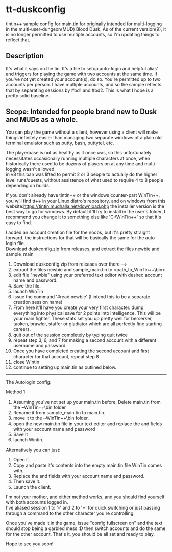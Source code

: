 # tt-duskconfig
tintin++ sample config for main.tin for originally intended for multi-logging in the multi-user-dungeon(MUD) Blood Dusk. 
As of the current version(9), it is no longer permitted to use multiple accounts, so I'm updating things to reflect that.

Description
------------
It's what it says on the tin.  It's a file to setup auto-login and helpful alias' and triggers for playing the game with two accounts at the same time.  If you've not yet created your account(s), do so. You're permitted up to two accounts per person. 
I have multiple accounts, and so the sample reflects that by separating sessions by #bd1 and #bd2.  This is what I hope is a pretty solid baseline.

Scope: Intended for people brand new to Dusk and MUDs as a whole. 
------------
You can play the game without a client, however using a client will make things infinitely easier than managing two separate windows of a plain old terminal emulator such as putty, bash, puttytel, etc.   

The playerbase is not as healthy as it once was, so this unfortunately necessitates occasionally running multiple characters at once, when historically there used to be dozens of players on at any time and multi-logging wasn't allowed.  
in v8 this ban was lifted to permit 2 or 3 people to actually do the higher level runs/quests, without assistence of what used to require 4 to 8 people depending on builds.

If you don't already have tintin++ or the windows counter-part WinTin++, you will find tt++ in your Linux distro's repository, and on windows from this website:https://tintin.mudhalla.net/download.php
the installer version is the best way to go for windows.  By default it'll try to install in the user's folder, I recommend you change it to something else like 'C:\WinTin++\' so that it's easy to find.

I added an account creation file for the noobs, but it's pretty straight forward. the instructions for that will be basically the same for the auto-login file.  
Download duskconfig.zip from releases, and extract the files newbie and sample_main

1.  Download duskconfig.zip from releases over there --> 
2.  extract the files newbie and sample_main.tin to <path_to_WinTin++\bin>.
3.  edit file "newbie" using your preferred text editor with desired account name and password.
4.  Save the file.
5.  launch WinTin
6.  issue the command '#read newbie' (I intend this to be a separate creation session name)
7.  From here it'll have you create your very first character. dump everything into physical save for 2 points into intelligence.  This will be your main fighter. 
These stats set you up pretty well for berserker, taoken, brawler, staffer or gladiator which are all perfectly fine starting careers.
8.  quit out of the session completely by typing quit twice
9.  repeat step 3, 6, and 7 for making a second account with a different username and password.
10.  Once you have completed creating the second account and first character for that account, repeat step 8
11. close Wintin 
12. continue to setting up main.tin as outlined below.

______________________________

The Autologin config:

Method 1:

1. Assuming you've not set up your main.tin before, Delete main.tin from the ~WinTin++\bin folder
2. Rename it from sample_main.tin to main.tin.
3. move it to the ~WinTin++\bin folder.
4. open the new main.tin file in your text editor and replace the <account> and <password> fields with your account name and password 
5. Save It
6. launch Wintin.

Alternatively you can just: 

1. Open it.
2. Copy and paste it's contents into the empty main.tin file WinTin comes with.
3. Replace the <account> and <password> fields with your account name and password.
4. Then save it.  
5. Launch the client.

I'm not your mother, and either method works, and you should find yourself with both accounts logged in.  
I've aliased session 1 to '-' and 2 to '=' for quick switching or just passing through a command to the other character you're controlling.

Once you've made it in the game, issue "config fullscreen on" and the text should stop being a garbled mess :D 
then switch accounts and do the same for the other account.  That's it, you should be all set and ready to play. 

 Hope to see you soon!  

